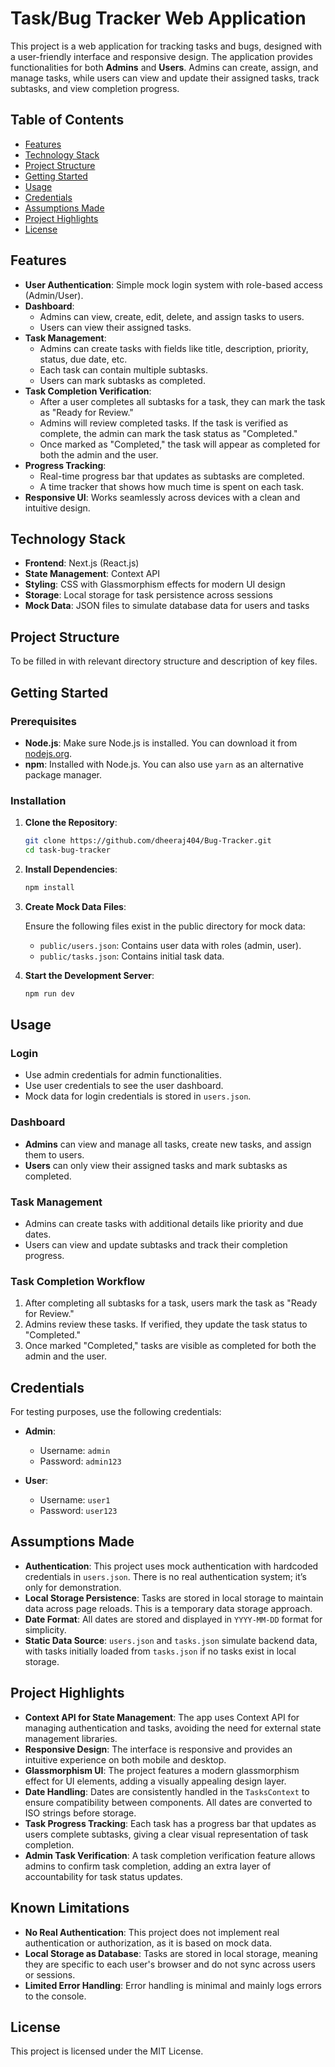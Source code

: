 # Task/Bug Tracker Web Application

This project is a web application for tracking tasks and bugs, designed with a user-friendly interface and responsive design. The application provides functionalities for both **Admins** and **Users**. Admins can create, assign, and manage tasks, while users can view and update their assigned tasks, track subtasks, and view completion progress.

## Table of Contents
- [Features](#features)
- [Technology Stack](#technology-stack)
- [Project Structure](#project-structure)
- [Getting Started](#getting-started)
- [Usage](#usage)
- [Credentials](#credentials)
- [Assumptions Made](#assumptions-made)
- [Project Highlights](#project-highlights)
- [License](#license)

## Features

- **User Authentication**: Simple mock login system with role-based access (Admin/User).
- **Dashboard**:
  - Admins can view, create, edit, delete, and assign tasks to users.
  - Users can view their assigned tasks.
- **Task Management**:
  - Admins can create tasks with fields like title, description, priority, status, due date, etc.
  - Each task can contain multiple subtasks.
  - Users can mark subtasks as completed.
- **Task Completion Verification**:
  - After a user completes all subtasks for a task, they can mark the task as "Ready for Review."
  - Admins will review completed tasks. If the task is verified as complete, the admin can mark the task status as "Completed."
  - Once marked as "Completed," the task will appear as completed for both the admin and the user.
- **Progress Tracking**:
  - Real-time progress bar that updates as subtasks are completed.
  - A time tracker that shows how much time is spent on each task.
- **Responsive UI**: Works seamlessly across devices with a clean and intuitive design.

## Technology Stack

- **Frontend**: Next.js (React.js)
- **State Management**: Context API
- **Styling**: CSS with Glassmorphism effects for modern UI design
- **Storage**: Local storage for task persistence across sessions
- **Mock Data**: JSON files to simulate database data for users and tasks

## Project Structure

To be filled in with relevant directory structure and description of key files.

## Getting Started

### Prerequisites

- **Node.js**: Make sure Node.js is installed. You can download it from [nodejs.org](https://nodejs.org/).
- **npm**: Installed with Node.js. You can also use `yarn` as an alternative package manager.

### Installation

1. **Clone the Repository**:

   ```bash
   git clone https://github.com/dheeraj404/Bug-Tracker.git
   cd task-bug-tracker
   ```

2. **Install Dependencies**:

   ```bash
   npm install
   ```

3. **Create Mock Data Files**:

   Ensure the following files exist in the public directory for mock data:

   - `public/users.json`: Contains user data with roles (admin, user).
   - `public/tasks.json`: Contains initial task data.

4. **Start the Development Server**:

   ```bash
   npm run dev
   ```

## Usage

### Login

- Use admin credentials for admin functionalities.
- Use user credentials to see the user dashboard.
- Mock data for login credentials is stored in `users.json`.

### Dashboard

- **Admins** can view and manage all tasks, create new tasks, and assign them to users.
- **Users** can only view their assigned tasks and mark subtasks as completed.

### Task Management

- Admins can create tasks with additional details like priority and due dates.
- Users can view and update subtasks and track their completion progress.

### Task Completion Workflow

1. After completing all subtasks for a task, users mark the task as "Ready for Review."
2. Admins review these tasks. If verified, they update the task status to "Completed."
3. Once marked "Completed," tasks are visible as completed for both the admin and the user.

## Credentials

For testing purposes, use the following credentials:

- **Admin**:
  - Username: `admin`
  - Password: `admin123`

- **User**:
  - Username: `user1`
  - Password: `user123`

## Assumptions Made

- **Authentication**: This project uses mock authentication with hardcoded credentials in `users.json`. There is no real authentication system; it’s only for demonstration.
- **Local Storage Persistence**: Tasks are stored in local storage to maintain data across page reloads. This is a temporary data storage approach.
- **Date Format**: All dates are stored and displayed in `YYYY-MM-DD` format for simplicity.
- **Static Data Source**: `users.json` and `tasks.json` simulate backend data, with tasks initially loaded from `tasks.json` if no tasks exist in local storage.

## Project Highlights

- **Context API for State Management**: The app uses Context API for managing authentication and tasks, avoiding the need for external state management libraries.
- **Responsive Design**: The interface is responsive and provides an intuitive experience on both mobile and desktop.
- **Glassmorphism UI**: The project features a modern glassmorphism effect for UI elements, adding a visually appealing design layer.
- **Date Handling**: Dates are consistently handled in the `TasksContext` to ensure compatibility between components. All dates are converted to ISO strings before storage.
- **Task Progress Tracking**: Each task has a progress bar that updates as users complete subtasks, giving a clear visual representation of task completion.
- **Admin Task Verification**: A task completion verification feature allows admins to confirm task completion, adding an extra layer of accountability for task status updates.

## Known Limitations

- **No Real Authentication**: This project does not implement real authentication or authorization, as it is based on mock data.
- **Local Storage as Database**: Tasks are stored in local storage, meaning they are specific to each user's browser and do not sync across users or sessions.
- **Limited Error Handling**: Error handling is minimal and mainly logs errors to the console.

## License

This project is licensed under the MIT License.
